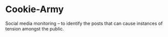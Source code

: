 # Cookie-Army
Social media monitoring – to identify the posts that can cause instances of tension amongst the public. 
